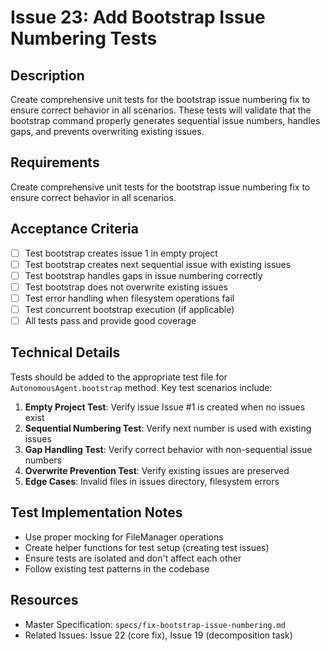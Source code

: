 # Issue 23: Add Bootstrap Issue Numbering Tests

## Description
Create comprehensive unit tests for the bootstrap issue numbering fix to ensure correct behavior in all scenarios. These tests will validate that the bootstrap command properly generates sequential issue numbers, handles gaps, and prevents overwriting existing issues.

## Requirements
Create comprehensive unit tests for the bootstrap issue numbering fix to ensure correct behavior in all scenarios.

## Acceptance Criteria
- [ ] Test bootstrap creates issue 1 in empty project
- [ ] Test bootstrap creates next sequential issue with existing issues
- [ ] Test bootstrap handles gaps in issue numbering correctly
- [ ] Test bootstrap does not overwrite existing issues
- [ ] Test error handling when filesystem operations fail
- [ ] Test concurrent bootstrap execution (if applicable)
- [ ] All tests pass and provide good coverage

## Technical Details
Tests should be added to the appropriate test file for `AutonomousAgent.bootstrap` method. Key test scenarios include:

1. **Empty Project Test**: Verify issue Issue #1 is created when no issues exist
2. **Sequential Numbering Test**: Verify next number is used with existing issues
3. **Gap Handling Test**: Verify correct behavior with non-sequential issue numbers
4. **Overwrite Prevention Test**: Verify existing issues are preserved
5. **Edge Cases**: Invalid files in issues directory, filesystem errors

## Test Implementation Notes
- Use proper mocking for FileManager operations
- Create helper functions for test setup (creating test issues)
- Ensure tests are isolated and don't affect each other
- Follow existing test patterns in the codebase

## Resources
- Master Specification: `specs/fix-bootstrap-issue-numbering.md`
- Related Issues: Issue 22 (core fix), Issue 19 (decomposition task)
